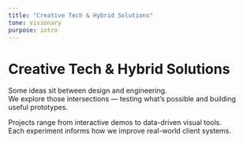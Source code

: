 ```yaml
---
title: "Creative Tech & Hybrid Solutions"
tone: visionary
purpose: intro
---
```


# Creative Tech & Hybrid Solutions

Some ideas sit between design and engineering.  
We explore those intersections — testing what’s possible and building useful prototypes.

Projects range from interactive demos to data-driven visual tools.  
Each experiment informs how we improve real-world client systems.
